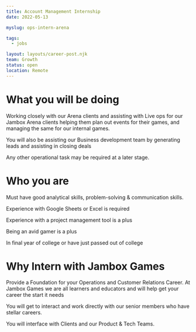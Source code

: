 ```yaml
---
title: Account Management Internship
date: 2022-05-13

myslug: ops-intern-arena

tags:
  - jobs

layout: layouts/career-post.njk
team: Growth
status: open
location: Remote
---
```


# What you will be doing

Working closely with our Arena clients and assisting with Live ops for our Jambox Arena clients helping them plan out events for their games, and managing the same for our internal games.

You will also be assisting our Business development team by generating leads and assisting in closing deals

Any other operational task may be required at a later stage.

# Who you are

Must have good analytical skills, problem-solving & communication skills.

Experience with Google Sheets or Excel is required

Experience with a project management tool is a plus

Being an avid gamer is a plus 

In final year of college or have just passed out of college

# Why Intern with Jambox Games

Provide a Foundation for your Operations and Customer Relations Career. At Jambox Games we are all learners and educators and will help get your career the start it needs

You will get to interact and work directly with our senior members who have stellar careers.

You will interface with Clients and our Product & Tech Teams. 
